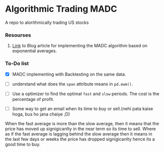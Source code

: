 # Algorithmic Trading MADC
A repo to alorithmically trading US stocks
### Resourses
 1. [Link](https://medium.com/codex/algorithmic-trading-with-macd-in-python-1c2769a6ad1b) to Blog article for implementing the MADC algorithm based on exponential averages.
 

### To-Do list 
- [x] MADC implementing with Backtesting on the same data. 
- [ ] understand what does the `span` attribute means in `pd.ewm()`.
- [ ] Use a optimizer to find the optimal `fast` and `slow` periods. The cost is the percentage of profit.  
- [ ] Some way to get an email when its time to buy or sell.(nehi pata kaise hoga, bus ho jana chaiye ;D)
 

When the fast average is more than the slow average, then it means that the price has moved up signigicanlty in the near term so its time to sell. Where as if the fast average is lagging behind the slow average then it means in the last few days or weeks the price has dropped signigicanlty hence its a good time to buy.
